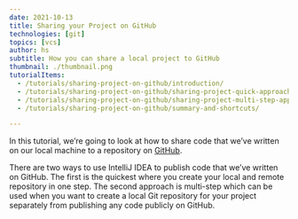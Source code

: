 ```yaml
---
date: 2021-10-13
title: Sharing your Project on GitHub
technologies: [git]
topics: [vcs]
author: hs
subtitle: How you can share a local project to GitHub
thumbnail: ./thumbnail.png
tutorialItems:
  - /tutorials/sharing-project-on-github/introduction/
  - /tutorials/sharing-project-on-github/sharing-project-quick-approach/
  - /tutorials/sharing-project-on-github/sharing-project-multi-step-approach/
  - /tutorials/sharing-project-on-github/summary-and-shortcuts/

---
```


In this tutorial, we’re going to look at how to share code that we’ve written on our local machine to a repository on [GitHub](https://github.com/).

There are two ways to use IntelliJ IDEA to publish code that we’ve written on GitHub. The first is the quickest where you create your local and remote repository in one step. The second approach is multi-step which can be used when you want to create a local Git repository for your project separately from publishing any code publicly on GitHub.